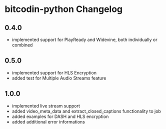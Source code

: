 # bitcodin-python Changelog

## 0.4.0
* implemented support for PlayReady and Widevine, both individually or combined

## 0.5.0
* implemented support for HLS Encryption
* added test for Multiple Audio Streams feature

## 1.0.0
* implemented live stream support
* added video_meta_data and extract_closed_captions functionality to job
* added examples for DASH and HLS encryption
* added additional error informations

